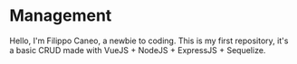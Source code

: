 # Management

Hello, I'm Filippo Caneo, a newbie to coding. This is my first repository, it's a basic CRUD made with VueJS + NodeJS + ExpressJS + Sequelize.
